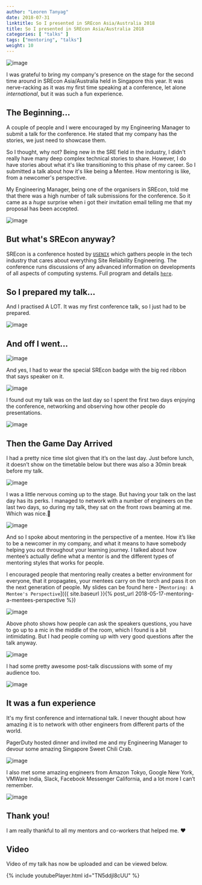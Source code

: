 ```yaml
---
author: "Leoren Tanyag"
date: 2018-07-31
linktitle: So I presented in SREcon Asia/Australia 2018
title: So I presented in SREcon Asia/Australia 2018
categories: [ "talks" ]
tags: ["mentoring", "talks"]
weight: 10
---
```


![image](/img/srecon2018/1.jpg)

I was grateful to bring my company's presence on the stage for the second time around in SREcon Asia/Australia held in Singapore this year. It was nerve-racking as it was my first time speaking at a conference, let alone *international*, but it was such a fun experience.

## The Beginning...
A couple of people and I were encouraged by my Engineering Manager to submit a talk for the conference. He stated that my company has the stories, we just need to showcase them.

So I thought, why not? Being new in the SRE field in the industry, I didn't really have many deep complex technical stories to share. However, I do have stories about what it's like transitioning to this phase of my career. So I submitted a talk about how it's like being a Mentee. How mentoring is like, from a newcomer's perspective.

My Engineering Manager, being one of the organisers in SREcon, told me that there was a high number of talk submissions for the conference. So it came as a *huge* surprise when i got their invitation email telling me that my proposal has been accepted.

![image](/img/srecon2018/2.jpg)

## But what's SREcon anyway?

SREcon is a conference hosted by [`USENIX`](https://www.usenix.org/about) which gathers people in the tech industry that cares about everything Site Reliability Engineering. The conference runs discussions of any advanced information on developments of all aspects of computing systems. Full program and details [`here`](https://www.usenix.org/conference/srecon18asia).

## So I prepared my talk...

And I practised A LOT. It was my first conference talk, so I just had to be prepared.

![image](/img/srecon2018/3.jpg)

## And off I went...

![image](/img/srecon2018/4.jpg)

And yes, I had to wear the special SREcon badge with the big red ribbon that says speaker on it.

![image](/img/srecon2018/5.jpg)

I found out my talk was on the last day so I spent the first two days enjoying the conference, networking and observing how other people do presentations.

![image](/img/srecon2018/6.jpg)

## Then the Game Day Arrived

I had a pretty nice time slot given that it’s on the last day. Just before lunch, it doesn’t show on the timetable below but there was also a 30min break before my talk.

![image](/img/srecon2018/7.jpg)

I was a little nervous coming up to the stage. But having your talk on the last day has its perks. I managed to network with a number of engineers on the last two days, so during my talk, they sat on the front rows beaming at me. Which was nice.🙂

![image](/img/srecon2018/8.jpg)

And so I spoke about mentoring in the perspective of a mentee. How it’s like to be a newcomer in my company, and what it means to have somebody helping you out throughout your learning journey. I talked about how mentee’s actually define what a mentor is and the different types of mentoring styles that works for people.

I encouraged people that mentoring really creates a better environment for everyone, that it propagates, your mentees carry on the torch and pass it on the next generation of people. My slides can be found here - [`Mentoring: A Mentee's Perspective`]({{ site.baseurl }}{% post_url 2018-05-17-mentoring-a-mentees-perspective %})

![image](/img/srecon2018/9.jpg)

Above photo shows how people can ask the speakers questions, you have to go up to a mic in the middle of the room, which I found is a bit intimidating. But I had people coming up with very good questions after the talk anyway.

![image](/img/srecon2018/10.jpg)

I had some pretty awesome post-talk discussions with some of my audience too.

![image](/img/srecon2018/11.jpg)

## It was a fun experience

It's my first conference and international talk. I never thought about how amazing it is to network with other engineers from different parts of the world.

PagerDuty hosted dinner and invited me and my Engineering Manager to devour some amazing Singapore Sweet Chili Crab.

![image](/img/srecon2018/12.jpg)

I also met some amazing engineers from Amazon Tokyo, Google New York, VMWare India, Slack, Facebook Messenger California, and a lot more I can’t remember.  

![image](/img/srecon2018/13.jpg)


## Thank you!

I am really thankful to all my mentors and co-workers that helped me. ❤️

## Video

Video of my talk has now be uploaded and can be viewed below.

{% include youtubePlayer.html id="TN5ddjl8cUU" %}
